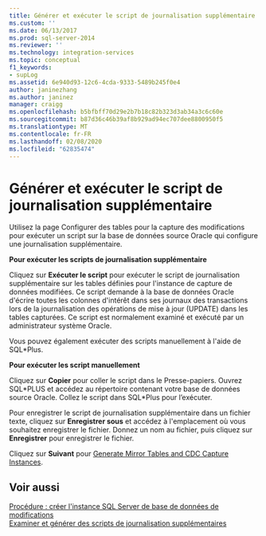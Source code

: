 ```yaml
---
title: Générer et exécuter le script de journalisation supplémentaire | Microsoft Docs
ms.custom: ''
ms.date: 06/13/2017
ms.prod: sql-server-2014
ms.reviewer: ''
ms.technology: integration-services
ms.topic: conceptual
f1_keywords:
- supLog
ms.assetid: 6e940d93-12c6-4cda-9333-5489b245f0e4
author: janinezhang
ms.author: janinez
manager: craigg
ms.openlocfilehash: b5bfbff70d29e2b7b18c82b323d3ab34a3c6c60e
ms.sourcegitcommit: b87d36c46b39af8b929ad94ec707dee8800950f5
ms.translationtype: MT
ms.contentlocale: fr-FR
ms.lasthandoff: 02/08/2020
ms.locfileid: "62835474"
---
```

# <a name="generate-and-run-the-supplemental-logging-script"></a>Générer et exécuter le script de journalisation supplémentaire
  Utilisez la page Configurer des tables pour la capture des modifications pour exécuter un script sur la base de données source Oracle qui configure une journalisation supplémentaire.  
  
 **Pour exécuter les scripts de journalisation supplémentaire**  
  
 Cliquez sur **Exécuter le script** pour exécuter le script de journalisation supplémentaire sur les tables définies pour l'instance de capture de données modifiées. Ce script demande à la base de données Oracle d'écrire toutes les colonnes d'intérêt dans ses journaux des transactions lors de la journalisation des opérations de mise à jour (UPDATE) dans les tables capturées. Ce script est normalement examiné et exécuté par un administrateur système Oracle.  
  
 Vous pouvez également exécuter des scripts manuellement à l'aide de SQL*Plus.  
  
 **Pour exécuter les script manuellement**  
  
 Cliquez sur **Copier** pour coller le script dans le Presse-papiers. Ouvrez SQL*PLUS et accédez au répertoire contenant votre base de données source Oracle. Collez le script dans SQL\*Plus pour l’exécuter.  
  
 Pour enregistrer le script de journalisation supplémentaire dans un fichier texte, cliquez sur **Enregistrer sous** et accédez à l'emplacement où vous souhaitez enregistrer le fichier. Donnez un nom au fichier, puis cliquez sur **Enregistrer** pour enregistrer le fichier.  
  
 Cliquez sur **Suivant** pour [Generate Mirror Tables and CDC Capture Instances](generate-mirror-tables-and-cdc-capture-instances.md).  
  
## <a name="see-also"></a>Voir aussi  
 [Procédure : créer l'instance SQL Server de base de données de modifications](how-to-create-the-sql-server-change-database-instance.md)   
 [Examiner et générer des scripts de journalisation supplémentaires](review-and-generate-supplemental-logging-scripts.md)  
  
  

